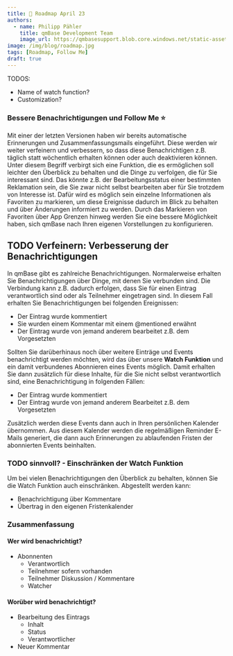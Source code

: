 ```yaml
---
title: 🐇 Roadmap April 23
authors:
  - name: Philipp Pähler
    title: qmBase Development Team
    image_url: https://qmbasesupport.blob.core.windows.net/static-assets/img/persons/paehler_round.png
image: /img/blog/roadmap.jpg
tags: [Roadmap, Follow Me]
draft: true
---
```


TODOS:

- Name of watch function?
- Customization?

### Bessere Benachrichtigungen und Follow Me ⭐​

Mit einer der letzten Versionen haben wir bereits automatische Erinnerungen und Zusammenfassungsmails eingeführt.
Diese werden wir weiter verfeinern und verbessern, so dass diese Benachrichtigen z.B. täglich statt wöchentlich erhalten können oder auch deaktivieren können.
Unter diesem Begriff verbirgt sich eine Funktion, die es ermöglichen soll leichter den Überblick zu behalten und die Dinge zu verfolgen, die für Sie interessant sind.
Das könnte z.B. der Bearbeitungsstatus einer bestimmten Reklamation sein, die Sie zwar nicht selbst bearbeiten aber für Sie trotzdem von Interesse ist.
Dafür wird es möglich sein einzelne Informationen als Favoriten zu markieren, um diese Ereignisse dadurch im Blick zu behalten und über Änderungen informiert zu werden.
Durch das Markieren von Favoriten über App Grenzen hinweg werden Sie eine bessere Möglichkeit haben, sich qmBase nach Ihren eigenen Vorstellungen zu konfigurieren.

## TODO Verfeinern: Verbesserung der Benachrichtigungen

In qmBase gibt es zahlreiche Benachrichtigungen. Normalerweise erhalten Sie Benachrichtigungen über Dinge, mit denen Sie verbunden sind.
Die Verbindung kann z.B. dadurch erfolgen, dass Sie für einen Eintrag verantwortlich sind oder als Teilnehmer eingetragen sind.
In diesem Fall erhalten Sie Benachrichtigungen bei folgenden Ereignissen:

- Der Eintrag wurde kommentiert
- Sie wurden einem Kommentar mit einem @mentioned erwähnt
- Der Eintrag wurde von jemand anderem bearbeitet z.B. dem Vorgesetzten

Sollten Sie darüberhinaus noch über weitere Einträge und Events benachrichtigt werden möchten, wird das über unsere **Watch Funktion** und ein damit verbundenes Abonnieren eines Events möglich.
Damit erhalten Sie dann zusätzlich für diese Inhalte, für die Sie nicht selbst verantwortlich sind, eine Benachrichtigung in folgenden Fällen:

- Der Eintrag wurde kommentiert
- Der Eintrag wurde von jemand anderem Bearbeitet z.B. dem Vorgesetzten

Zusätzlich werden diese Events dann auch in Ihren persönlichen Kalender übernommen.
Aus diesem Kalender werden die regelmäßigen Reminder E-Mails generiert, die dann auch Erinnerungen zu ablaufenden Fristen der abonnierten Events beinhalten.

### TODO sinnvoll? - Einschränken der Watch Funktion

Um bei vielen Benachrichtigungen den Überblick zu behalten, können Sie die Watch Funktion auch einschränken.
Abgestellt werden kann:

- Benachrichtigung über Kommentare
- Übertrag in den eigenen Fristenkalender

### Zusammenfassung

#### Wer wird benachrichtigt?

- Abonnenten
  - Verantwortlich
  - Teilnehmer sofern vorhanden
  - Teilnehmer Diskussion / Kommentare
  - Watcher

#### Worüber wird benachrichtigt?

- Bearbeitung des Eintrags
  - Inhalt
  - Status
  - Verantwortlicher
- Neuer Kommentar
